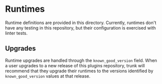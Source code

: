 # Runtimes

Runtime definitions are provided in this directory. Currently, runtimes don't have any testing in
this repository, but their configuration is exercised with linter tests.

## Upgrades

Runtime upgrades are handled through the `known_good_version` field. When a user upgrades to a new
release of this plugins repository, trunk will recommend that they upgrade their runtimes to the
versions identified by `known_good_version` values at that release.
